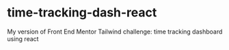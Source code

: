 # time-tracking-dash-react
My version of Front End Mentor Tailwind challenge: time tracking dashboard using react

